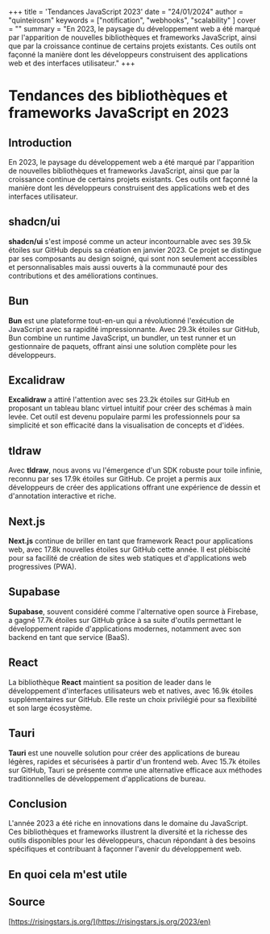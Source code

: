 +++
title = 'Tendances JavaScript 2023'
date = "24/01/2024"
author = "quinteirosm"
keywords = ["notification", "webhooks", "scalability" ]
cover = ""
summary = "En 2023, le paysage du développement web a été marqué par l'apparition de nouvelles bibliothèques et frameworks JavaScript, ainsi que par la croissance continue de certains projets existants. Ces outils ont façonné la manière dont les développeurs construisent des applications web et des interfaces utilisateur."
+++

# Tendances des bibliothèques et frameworks JavaScript en 2023

## Introduction

En 2023, le paysage du développement web a été marqué par l'apparition de nouvelles bibliothèques et frameworks JavaScript, ainsi que par la croissance continue de certains projets existants. Ces outils ont façonné la manière dont les développeurs construisent des applications web et des interfaces utilisateur.

## shadcn/ui

**shadcn/ui** s'est imposé comme un acteur incontournable avec ses 39.5k étoiles sur GitHub depuis sa création en janvier 2023. Ce projet se distingue par ses composants au design soigné, qui sont non seulement accessibles et personnalisables mais aussi ouverts à la communauté pour des contributions et des améliorations continues.

## Bun

**Bun** est une plateforme tout-en-un qui a révolutionné l'exécution de JavaScript avec sa rapidité impressionnante. Avec 29.3k étoiles sur GitHub, Bun combine un runtime JavaScript, un bundler, un test runner et un gestionnaire de paquets, offrant ainsi une solution complète pour les développeurs.

## Excalidraw

**Excalidraw** a attiré l'attention avec ses 23.2k étoiles sur GitHub en proposant un tableau blanc virtuel intuitif pour créer des schémas à main levée. Cet outil est devenu populaire parmi les professionnels pour sa simplicité et son efficacité dans la visualisation de concepts et d'idées.

## tldraw

Avec **tldraw**, nous avons vu l'émergence d'un SDK robuste pour toile infinie, reconnu par ses 17.9k étoiles sur GitHub. Ce projet a permis aux développeurs de créer des applications offrant une expérience de dessin et d'annotation interactive et riche.

## Next.js

**Next.js** continue de briller en tant que framework React pour applications web, avec 17.8k nouvelles étoiles sur GitHub cette année. Il est plébiscité pour sa facilité de création de sites web statiques et d'applications web progressives (PWA).

## Supabase

**Supabase**, souvent considéré comme l'alternative open source à Firebase, a gagné 17.7k étoiles sur GitHub grâce à sa suite d'outils permettant le développement rapide d'applications modernes, notamment avec son backend en tant que service (BaaS).

## React

La bibliothèque **React** maintient sa position de leader dans le développement d'interfaces utilisateurs web et natives, avec 16.9k étoiles supplémentaires sur GitHub. Elle reste un choix privilégié pour sa flexibilité et son large écosystème.

## Tauri

**Tauri** est une nouvelle solution pour créer des applications de bureau légères, rapides et sécurisées à partir d'un frontend web. Avec 15.7k étoiles sur GitHub, Tauri se présente comme une alternative efficace aux méthodes traditionnelles de développement d'applications de bureau.

## Conclusion

L'année 2023 a été riche en innovations dans le domaine du JavaScript. Ces bibliothèques et frameworks illustrent la diversité et la richesse des outils disponibles pour les développeurs, chacun répondant à des besoins spécifiques et contribuant à façonner l'avenir du développement web.

## En quoi cela m'est utile

## Source

[https://risingstars.js.org/](https://risingstars.js.org/2023/en)
